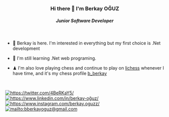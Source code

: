 <h3 align="center"> Hi there 👋 I'm Berkay OĞUZ</h1>
<h5 align="center">Junior Software Developer</h5>

<br>

* 📌 Berkay is here. I'm interested in everything but my first choice is .Net development

* 🔎 I'm still learning .Net web programing.

* ♟ I'm also love playing chess and continue to play on [lichess](https://lichess.org/) whenever I have time, and it's my chess profile [b_berkay](https://lichess.org/@/b_berkay)

  <br>

<a href="https://twitter.com/4BeRKaY5/" target="_blank">
    <img src="https://img.shields.io/badge/%20-twitter-%231DA1F2" alt="https://twitter.com/4BeRKaY5/">
</a>
<a href="https://www.linkedin.com/in/berkay-oğuz/" target="_blank">
    <img src="https://img.shields.io/badge/%20-linkedin-0072b1" alt="https://www.linkedin.com/in/berkay-oğuz/">
</a>
<a href="https://www.instagram.com/berkay.oguzz/" target="_blank">
    <img src="https://img.shields.io/badge/%20-instagram-fbad50" alt="https://www.instagram.com/berkay.oguzz/">
</a>
<a href="mailto:bberkayoguz@gmail.com" target="_blank">
    <img src="https://img.shields.io/badge/%20-gmail-B23121" alt="mailto:bberkayoguz@gmail.com">
</a>

